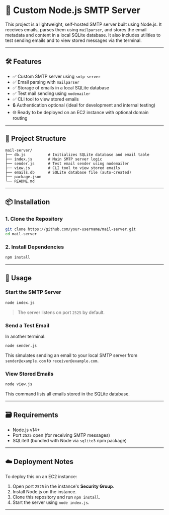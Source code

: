 # 📧 Custom Node.js SMTP Server

This project is a lightweight, self-hosted SMTP server built using Node.js. It receives emails, parses them using `mailparser`, and stores the email metadata and content in a local SQLite database. It also includes utilities to test sending emails and to view stored messages via the terminal.

---

## 🛠️ Features

- ✅ Custom SMTP server using `smtp-server`
- ✅ Email parsing with `mailparser`
- ✅ Storage of emails in a local SQLite database
- ✅ Test mail sending using `nodemailer`
- ✅ CLI tool to view stored emails
- 🔒 Authentication optional (ideal for development and internal testing)
- 🌐 Ready to be deployed on an EC2 instance with optional domain routing

---

## 📂 Project Structure

```
mail-server/
├── db.js          # Initializes SQLite database and email table
├── index.js       # Main SMTP server logic
├── sender.js      # Test email sender using nodemailer
├── view.js        # CLI tool to view stored emails
├── emails.db      # SQLite database file (auto-created)
├── package.json
└── README.md
```

---

## 📦 Installation

### 1. Clone the Repository

```bash
git clone https://github.com/your-username/mail-server.git
cd mail-server
```

### 2. Install Dependencies

```bash
npm install
```

---

## 🧪 Usage

### Start the SMTP Server

```bash
node index.js
```

> The server listens on port `2525` by default.

### Send a Test Email

In another terminal:

```bash
node sender.js
```

This simulates sending an email to your local SMTP server from `sender@example.com` to `receiver@example.com`.

### View Stored Emails

```bash
node view.js
```

This command lists all emails stored in the SQLite database.

---

## 🗃️ Requirements

- Node.js v14+
- Port `2525` open (for receiving SMTP messages)
- SQLite3 (bundled with Node via `sqlite3` npm package)

---

## ☁️ Deployment Notes

To deploy this on an EC2 instance:

1. Open port `2525` in the instance's **Security Group**.
2. Install Node.js on the instance.
3. Clone this repository and run `npm install`.
4. Start the server using `node index.js`.

---
